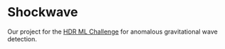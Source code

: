 # Shockwave

Our project for the [HDR ML Challenge](https://www.codabench.org/competitions/2626/) for anomalous gravitational wave detection.
